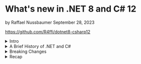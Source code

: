 # What's new in .NET 8 and C# 12

by Raffael Nussbaumer
September 28, 2023

https://github.com/R4ffi/dotnet8-csharp12

<details>
<summary>Intro</summary>

```csharp
using System;

public class PersonalInformation
{
    public string LastName { get; set; }
    public string FirstName { get; set; }
    public string Role { get; set; }
    public int YearsOfExperience { get; set; }
    public string Employer { get; set; }
    public string Nationality { get; set; }
    public string[] Hobbies { get; set; }
}

class Program
{
    static void Main(string[] args)
    {
        PersonalInformation me = new()
        {
            LastName = "Nussbaumer";
            FirstName = "Raffael";
            Role = "Software Developer / Team Lead";
            YearsOfExperience = DateTime.Now.Year - 2008;
            Employer = "isolutions Switzerland";
            Nationality = "Swiss";
            Hobbies = new string[] { "Skiing", "Hiking" }
        };
    }
}
```

</details>

<details>
<summary>A Brief History of .NET and C#</summary>

<details>
<summary>2002</summary>

| .NET World                                                    | What else?                                                                                                                                  |
| ------------------------------------------------------------- | ------------------------------------------------------------------------------------------------------------------------------------------- |
| The first final versions of .NET and C# see the light of day. | ![The Lord of the Rings: The Two Towers Poster](https://upload.wikimedia.org/wikipedia/en/f/fc/The_Lord_of_the_Rings%2C_T2T_%282002%29.jpg) |
|                                                               | Source: https://www.cinematerial.com/movies/the-lord-of-the-rings-the-two-towers-i167261/info                                               |
|                                                               | Copyright owner: New Line Cinema                                                                                                            |

</details>

<details>
<summary>2005</summary>

| .NET World                                                   | What else?                                                                                                                                               |
| ------------------------------------------------------------ | -------------------------------------------------------------------------------------------------------------------------------------------------------- |
| .NET Framework 2.0 introduces ASP.NET, WinForms, and ADO.NET | ![Star Wars Episode III Revenge of the Sith poster](https://upload.wikimedia.org/wikipedia/en/9/93/Star_Wars_Episode_III_Revenge_of_the_Sith_poster.jpg) |
|                                                              | Source: http://www.impawards.com/2005/star_wars_episode_three_ver2.html                                                                                  |
|                                                              | Copyright owner: Lucasfilm Ltd.                                                                                                                          |

</details>

<details>
<summary>2006</summary>

| .NET World                                | What else?                                                                                                                              |
| ----------------------------------------- | --------------------------------------------------------------------------------------------------------------------------------------- |
| .NET Framework 3.0 introduces WPF and WCF | ![Casino Royale poster](https://upload.wikimedia.org/wikipedia/en/1/15/Casino_Royale_2_-_UK_cinema_poster.jpg)                          |
|                                           | Source: http://www.dailymail.co.uk/home/moslive/article-2085176/James-Bond-movies-Moonraker-Casino-Royale--choose-favourite-poster.html |
|                                           | Copyright owner: Sony Pictures Releasing                                                                                                |

</details>

<details>
<summary>2007</summary>

| .NET World                                                       | What else?                                                                                |
| ---------------------------------------------------------------- | ----------------------------------------------------------------------------------------- |
| .NET Framework 3.5 introduces LINQ, EntityFramework, ASP.NET MVC | ![Transformers poster](https://upload.wikimedia.org/wikipedia/en/6/66/Transformers07.jpg) |
|                                                                  | Source: http://www.impawards.com/2007/transformers_ver13.html                             |
|                                                                  | Copyright owner: Paramount Pictures                                                       |

</details>

<details>
<summary>2010</summary>

| .NET World                                                                | What else?                                                                                                     |
| ------------------------------------------------------------------------- | -------------------------------------------------------------------------------------------------------------- |
| .NET Framework 4.0 introduces Parallel LINQ and the Task Parallel Library | ![Inception poster](https://upload.wikimedia.org/wikipedia/en/2/2e/Inception_%282010%29_theatrical_poster.jpg) |
|                                                                           | Source: http://impawards.com/2010/inception_ver3.html                                                          |
|                                                                           | Copyright owner: Warner Bros. Pictures                                                                         |
|                                                                           |

</details>

<details>
<summary>2016</summary>

| .NET World                                       | What else?                                                                                        |
| ------------------------------------------------ | ------------------------------------------------------------------------------------------------- |
| Alongside the .NET Framework, .NET Core is born. | ![Deadpool poster](https://upload.wikimedia.org/wikipedia/en/2/23/Deadpool_%282016_poster%29.png) |
|                                                  | Source: https://www.imdb.com/title/tt1431045/                                                     |
|                                                  | Copyright owner: Marvel Characters, Inc                                                           |

</details>

<details>
<summary>2020</summary>

| .NET World                                                                                  | What else?                                                                             |
| ------------------------------------------------------------------------------------------- | -------------------------------------------------------------------------------------- |
| .NET 5 unified the previously separate .NET Core and .NET Framework into a single platform. | ![Tenet poster](https://upload.wikimedia.org/wikipedia/en/1/14/Tenet_movie_poster.jpg) |
|                                                                                             | Source: http://www.impawards.com/2020/tenet_ver3.html                                  |
|                                                                                             | Copyright owner: Warner Bros. Pictures                                                 |

</details>

<details>
<summary>Today</summary>

| .NET World                                                    | What else?                                                                              |
| ------------------------------------------------------------- | --------------------------------------------------------------------------------------- |
| .NET 8 and C# 12 are released. Let's find out what it brings! | ![Barbie poster](https://upload.wikimedia.org/wikipedia/en/0/0b/Barbie_2023_poster.jpg) |
|                                                               | Source: https://www.carolinacinemas.com/lumina/movie/barbie                             |
|                                                               | Copyright owner: Warner Bros. Pictures                                                  |

</details>
</details>

<details>
<summary>Breaking Changes</summary>

https://learn.microsoft.com/en-us/dotnet/core/compatibility/8.0

</details>

<details>
<summary>Recap</summary>

## Audit for security vulnerabilities

https://learn.microsoft.com/en-us/dotnet/core/tools/dotnet-restore#audit-for-security-vulnerabilities

## Primary constructors

https://learn.microsoft.com/en-us/dotnet/csharp/whats-new/csharp-12#primary-constructors

## Keyed Dependency Injection

https://learn.microsoft.com/en-us/dotnet/core/whats-new/dotnet-8#keyed-di-services

## Collection expressions

https://learn.microsoft.com/en-us/dotnet/csharp/whats-new/csharp-12#collection-expressions

## Random

https://learn.microsoft.com/en-us/dotnet/core/whats-new/dotnet-8#methods-for-working-with-randomness

## Interface hierarchies

https://learn.microsoft.com/en-us/dotnet/core/whats-new/dotnet-8#interface-hierarchies

</details>
